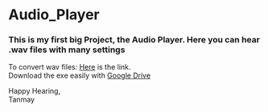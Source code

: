 # Audio_Player

### This is my first big Project, the Audio Player. Here you can hear .wav files with many settings

To convert wav files: [Here](https://audio.online-convert.com/convert-to-wav) is the link.<br>
Download the exe easily with [Google Drive](https://drive.google.com/file/d/1RefoHiS5quSudyIYyduFRoyScvkE1_Sk/view?usp=sharing)
  
Happy Hearing,<br>
Tanmay
